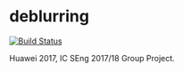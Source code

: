 # deblurring

[![Build Status](https://travis-ci.com/qvks/deblurring.svg?token=fTTycZszr1xwSx4deq7e&branch=master)](https://travis-ci.com/qvks/deblurring)

Huawei 2017, IC SEng 2017/18 Group Project.
